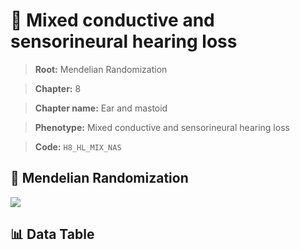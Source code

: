 # 🧪 Mixed conductive and sensorineural hearing loss

> **Root:** Mendelian Randomization

> **Chapter:** 8  

> **Chapter name:** Ear and mastoid

> **Phenotype:** Mixed conductive and sensorineural hearing loss  

> **Code:** `H8_HL_MIX_NAS`

## 🧬 Mendelian Randomization  

<img src="/MR/Figures/Forward/H8_HL_MIX_NAS.png"/>

## 📊 Data Table

<CsvTableMRF src="/MR/Data/Forward/H8_HL_MIX_NAS.csv"/>
